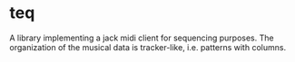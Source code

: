 teq
===

A library implementing a jack midi client for sequencing purposes. The organization of the musical data is tracker-like, i.e. patterns with columns.


